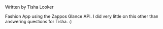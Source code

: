 Written by Tisha Looker

Fashion App using the Zappos Glance API.  I did very little on this other than answering questions for Tisha. :)
